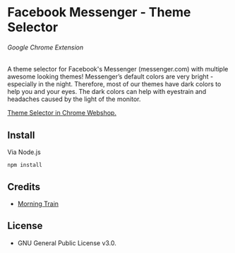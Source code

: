 # Facebook Messenger - Theme Selector
###### Google Chrome Extension
A theme selector for Facebook's Messenger (messenger.com) with multiple awesome looking themes!
Messenger’s default colors are very bright - especially in the night. Therefore, most of our themes have dark colors to help you and your eyes. The dark colors can help with eyestrain and headaches caused by the light of the monitor.

[Theme Selector in Chrome Webshop.](https://chrome.google.com/webstore/detail/facebook-messenger-theme/cghmigojnbaajmeigfphpaiepjjhcbpe)

## Install
Via Node.js
```
npm install
```

## Credits
* [Morning Train](https://morningtrain.dk/)


## License
* GNU General Public License v3.0.
